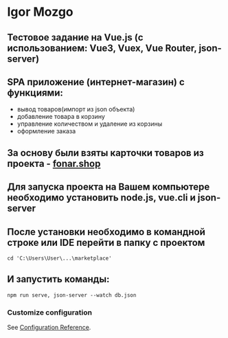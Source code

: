 # Igor Mozgo
## Тестовое задание на Vue.js (с использованием: Vue3, Vuex, Vue Router, json-server)
## SPA приложение (интернет-магазин) с функциями:
- вывод товаров(импорт из json объекта)
- добавление товара в корзину
- управление количеством и удаление из корзины
- оформление заказа
## За основу были взяты карточки товаров из проекта - [fonar.shop](https://igga96.github.io/Landings/pages/led-lamp1.html)

## Для запуска проекта на Вашем компьютере необходимо установить node.js, vue.cli и json-server

## После установки необходимо в командной строке или IDE перейти в папку с проектом 
```
cd 'C:\Users\User\...\marketplace'
```
## И запустить команды:
```
npm run serve, json-server --watch db.json
```
### Customize configuration
See [Configuration Reference](https://cli.vuejs.org/config/).
